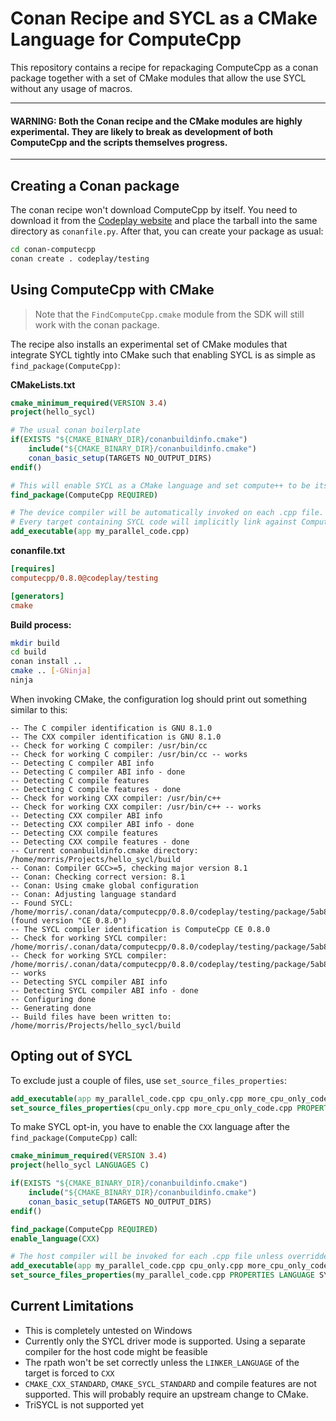 # Conan Recipe and SYCL as a CMake Language for ComputeCpp
This repository contains a recipe for repackaging ComputeCpp as a conan package together with a set of CMake modules that allow the use SYCL without any usage of macros.

---------------
#### WARNING: Both the Conan recipe and the CMake modules are highly experimental. They are likely to break as development of both ComputeCpp and the scripts themselves progress.

---------------

## Creating a Conan package
The conan recipe won't download ComputeCpp by itself. You need to download it from the [Codeplay website](https://developer.codeplay.com) and place the tarball into the same directory as `conanfile.py`. After that, you can create your package as usual:

```bash
cd conan-computecpp
conan create . codeplay/testing
```

## Using ComputeCpp with CMake
> Note that the `FindComputeCpp.cmake` module from the SDK will still work with the conan package.

The recipe also installs an experimental set of CMake modules that integrate SYCL tightly into CMake such that enabling SYCL is as simple as `find_package(ComputeCpp)`:


**CMakeLists.txt**

```cmake
cmake_minimum_required(VERSION 3.4)
project(hello_sycl)

# The usual conan boilerplate
if(EXISTS "${CMAKE_BINARY_DIR}/conanbuildinfo.cmake")
    include("${CMAKE_BINARY_DIR}/conanbuildinfo.cmake")
    conan_basic_setup(TARGETS NO_OUTPUT_DIRS)
endif()

# This will enable SYCL as a CMake language and set compute++ to be its compiler
find_package(ComputeCpp REQUIRED)

# The device compiler will be automatically invoked on each .cpp file.
# Every target containing SYCL code will implicitly link against ComputeCpp
add_executable(app my_parallel_code.cpp)
```

**conanfile.txt**

```ini
[requires]
computecpp/0.8.0@codeplay/testing

[generators]
cmake
```

**Build process:**

```bash
mkdir build
cd build
conan install ..
cmake .. [-GNinja]
ninja
```

When invoking CMake, the configuration log should print out something similar to this:

```
-- The C compiler identification is GNU 8.1.0
-- The CXX compiler identification is GNU 8.1.0
-- Check for working C compiler: /usr/bin/cc
-- Check for working C compiler: /usr/bin/cc -- works
-- Detecting C compiler ABI info
-- Detecting C compiler ABI info - done
-- Detecting C compile features
-- Detecting C compile features - done
-- Check for working CXX compiler: /usr/bin/c++
-- Check for working CXX compiler: /usr/bin/c++ -- works
-- Detecting CXX compiler ABI info
-- Detecting CXX compiler ABI info - done
-- Detecting CXX compile features
-- Detecting CXX compile features - done
-- Current conanbuildinfo.cmake directory: /home/morris/Projects/hello_sycl/build
-- Conan: Compiler GCC>=5, checking major version 8.1
-- Conan: Checking correct version: 8.1
-- Conan: Using cmake global configuration
-- Conan: Adjusting language standard
-- Found SYCL: /home/morris/.conan/data/computecpp/0.8.0/codeplay/testing/package/5ab84d6acfe1f23c4fae0ab88f26e3a396351ac9/bin/compute++ (found version "CE 0.8.0")
-- The SYCL compiler identification is ComputeCpp CE 0.8.0
-- Check for working SYCL compiler: /home/morris/.conan/data/computecpp/0.8.0/codeplay/testing/package/5ab84d6acfe1f23c4fae0ab88f26e3a396351ac9/bin/compute++
-- Check for working SYCL compiler: /home/morris/.conan/data/computecpp/0.8.0/codeplay/testing/package/5ab84d6acfe1f23c4fae0ab88f26e3a396351ac9/bin/compute++ -- works
-- Detecting SYCL compiler ABI info
-- Detecting SYCL compiler ABI info - done
-- Configuring done
-- Generating done
-- Build files have been written to: /home/morris/Projects/hello_sycl/build
```

## Opting out of SYCL

To exclude just a couple of files, use `set_source_files_properties`:

```cmake
add_executable(app my_parallel_code.cpp cpu_only.cpp more_cpu_only_code.cpp)
set_source_files_properties(cpu_only.cpp more_cpu_only_code.cpp PROPERTIES LANGUAGE CXX)
```

To make SYCL opt-in, you have to enable the `CXX` language after the `find_package(ComputeCpp)` call:

```cmake
cmake_minimum_required(VERSION 3.4)
project(hello_sycl LANGUAGES C)

if(EXISTS "${CMAKE_BINARY_DIR}/conanbuildinfo.cmake")
    include("${CMAKE_BINARY_DIR}/conanbuildinfo.cmake")
    conan_basic_setup(TARGETS NO_OUTPUT_DIRS)
endif()

find_package(ComputeCpp REQUIRED)
enable_language(CXX)

# The host compiler will be invoked for each .cpp file unless overridden by set_source_files_properties
add_executable(app my_parallel_code.cpp cpu_only.cpp more_cpu_only_code.cpp)
set_source_files_properties(my_parallel_code.cpp PROPERTIES LANGUAGE SYCL)
```

## Current Limitations
- This is completely untested on Windows
- Currently only the SYCL driver mode is supported. Using a separate compiler for the host code might be feasible
- The rpath won't be set correctly unless the `LINKER_LANGUAGE` of the target is forced to `CXX`
- `CMAKE_CXX_STANDARD`, `CMAKE_SYCL_STANDARD` and compile features are not supported. This will probably require an upstream change to CMake.
- TriSYCL is not supported yet
